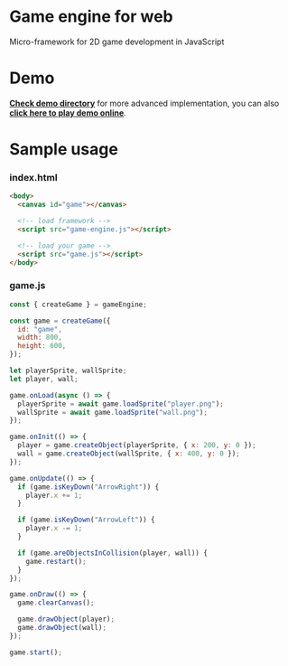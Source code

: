 # Game engine for web

Micro-framework for 2D game development in JavaScript

# Demo

**[Check demo directory](demo)** for more advanced implementation, you can also **[click here to play demo online](http://adam.myslak.me)**.

# Sample usage

### index.html

```html
<body>
  <canvas id="game"></canvas>

  <!-- load framework -->
  <script src="game-engine.js"></script>

  <!-- load your game -->
  <script src="game.js"></script>
</body>
```

### game.js

```javascript
const { createGame } = gameEngine;

const game = createGame({
  id: "game",
  width: 800,
  height: 600,
});

let playerSprite, wallSprite;
let player, wall;

game.onLoad(async () => {
  playerSprite = await game.loadSprite("player.png");
  wallSprite = await game.loadSprite("wall.png");
});

game.onInit(() => {
  player = game.createObject(playerSprite, { x: 200, y: 0 });
  wall = game.createObject(wallSprite, { x: 400, y: 0 });
});

game.onUpdate(() => {
  if (game.isKeyDown("ArrowRight")) {
    player.x += 1;
  }

  if (game.isKeyDown("ArrowLeft")) {
    player.x -= 1;
  }

  if (game.areObjectsInCollision(player, wall)) {
    game.restart();
  }
});

game.onDraw(() => {
  game.clearCanvas();

  game.drawObject(player);
  game.drawObject(wall);
});

game.start();
```
